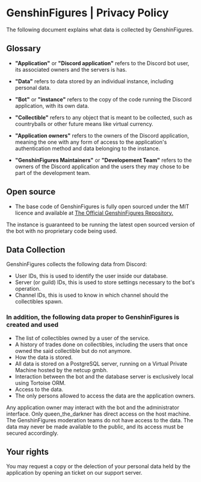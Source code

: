 # GenshinFigures | Privacy Policy

The following document explains what data is collected by GenshinFigures.

## Glossary

- **"Application"** or **"Discord application"** refers to the Discord bot user, its associated owners and the servers is has.
- **"Data"** refers to data stored by an individual instance, including personal data.
- **"Bot"** or **"instance"** refers to the copy of the code running the Discord application, with its own data.
- **"Collectible"** refers to any object that is meant to be collected, such as countryballs or other future means like virtual currency.
- **"Application owners"** refers to the owners of the Discord application, meaning the one with any form of access to the application's authentication method and data belonging to the instance.

- **"GenshinFigures Maintainers"** or **"Developement Team"** refers to the owners of the Discord application and the users they may chose to be part of the development team.

## Open source

- The base code of GenshinFigures is fully open sourced under the MIT licence and available at [The Official GenshinFigures Repository.](https://github.com/QueenTheDarkner/GenshinFigures)

The instance is guaranteed to be running the latest open sourced version of the bot with no proprietary code being used.

## Data Collection

GenshinFigures collects the following data from Discord:

- User IDs, this is used to identify the user inside our database.
- Server (or guild) IDs, this is used to store settings necessary to the bot's operation.
- Channel IDs, this is used to know in which channel should the collectibles spawn.

### In addition, the following data proper to GenshinFigures is created and used

- The list of collectibles owned by a user of the service.
- A history of trades done on collectibles, including the users that once owned the said collectible but do not anymore.
- How the data is stored.
- All data is stored on a PostgreSQL server, running on a Virtual Private Machine hosted by the netcup gmbh.
- Interaction between the bot and the database server is exclusively local using Tortoise ORM.
- Access to the data.
- The only persons allowed to access the data are the application owners.

Any application owner may interact with the bot and the administrator interface. Only queen_the_darkner has direct access on the host machine.
The GenshinFigures moderation teams do not have access to the data.
The data may never be made available to the public, and its access must be secured accordingly.

## Your rights

You may request a copy or the delection of your personal data held by the application by opening an ticket on our support server.
